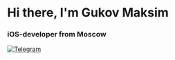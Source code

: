 <div id="header">
 <h1>Hi there, I'm Gukov Maksim</h1>
 <h3>iOS-developer from Moscow</h3>
</div>

<div id="socials">
 <a href="https://t.me/maksimgurkov">
  <img src="https://img.shields.io/badge/Telegram-blue?style=for-the-badge&logo=telegram&logoColor=white" alt="Telegram"/>
 </a>
</div>

